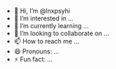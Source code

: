 - 👋 Hi, I’m @lnxpsyhi
- 👀 I’m interested in ...
- 🌱 I’m currently learning ...
- 💞️ I’m looking to collaborate on ...
- 📫 How to reach me ...
- 😄 Pronouns: ...
- ⚡ Fun fact: ...

<!---
lnxpsyhi/lnxpsyhi is a ✨ special ✨ repository because its `README.md` (this file) appears on your GitHub profile.
You can click the Preview link to take a look at your changes.
--->
